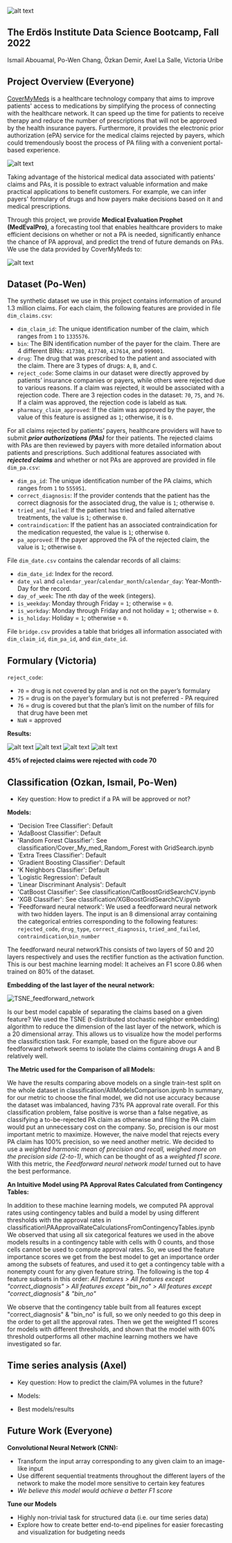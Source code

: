 ![alt text](https://github.com/SupernovaNus/CoverMyMeds_project/blob/main/Images/MedEvalPro_graphic.png)
## The Erdös Institute Data Science Bootcamp, Fall 2022
Ismail Abouamal, Po-Wen Chang, Özkan Demir, Axel La Salle, Victoria Uribe


## Project Overview (Everyone)
[CoverMyMeds](https://www.covermymeds.com/main/) is a healthcare technology company that aims to improve patients' access to medications by simplifying the process of connecting with the healthcare network. It can speed up the time for patients to receive therapy and reduce the number of prescriptions that will not be approved by the health insurance payers. Furthermore, it provides the electronic prior authorization (ePA) service for the medical claims rejected by payers, which could tremendously boost the process of PA filing with a convenient portal-based experience. 

![alt text](https://github.com/SupernovaNus/CoverMyMeds_project/blob/main/Images/claim_approval_process.png)

Taking advantage of the historical medical data associated with patients' claims and PAs, it is possible to extract valuable information and make practical applications to benefit customers. For example, we can infer payers' formulary of drugs and how payers make decisions based on it and medical prescriptions.

Through this project, we provide **Medical Evaluation Prophet (MedEvalPro)**, a forecasting tool that enables healthcare providers to make efficient decisions on whether or not a PA is needed, significantly enhance the chance of PA approval, and predict the trend of future demands on PAs. We use the data provided by CoverMyMeds to:

![alt text](https://github.com/SupernovaNus/CoverMyMeds_project/blob/main/Images/project_outline.png)


## Dataset (Po-Wen)

The synthetic dataset we use in this project contains information of around 1.3 million claims. For each claim, the following features are provided in file `dim_claims.csv`:

* `dim_claim_id`: The unique identification number of the claim, which ranges from `1` to `1335576`.
* `bin`: The BIN identification number of the payer for the claim. There are 4 different BINs: `417380`, `417740`, `417614`, and `999001`.
* `drug`: The drug that was prescribed to the patient and associated with the claim. There are 3 types of drugs: `A`, `B`, and `C`.
* `reject_code`: Some claims in our dataset were directly approved by patients’ insurance companies or payers, while others were rejected due to various reasons. If a claim was rejected, it would be associated with a rejection code. There are 3 rejection codes in the dataset: `70`, `75`, and `76`. If a claim was approved, the rejection code is labeld as `NaN`.
* `pharmacy_claim_approved`: If the claim was approved by the payer, the value of this feature is assigned as `1`; otherwise, it is `0`. 


For all claims rejected by patients’ payers, healthcare providers will have to submit **_prior authorizations (PAs)_** for their patients. The rejected claims with PAs are then reviewed by payers with more detailed information about patients and prescriptions. Such additional features associated with **_rejected claims_** and whether or not PAs are approved are provided in file `dim_pa.csv`:

* `dim_pa_id`: The unique identification number of the PA claims, which ranges from `1` to `555951`.
* `correct_diagnosis`: If the provider contends that the patient has the correct diagnosis for the associated drug, the value is `1`; otherwise `0`.
* `tried_and_failed`: If the patient has tried and failed alternative treatments, the value is `1`; otherwise `0`. 
* `contraindication`: If the patient has an associated contraindication for the medication requested, the value is `1`; otherwise `0`. 
* `pa_approved`: If the payer approved the PA of the rejected claim, the value is `1`; otherwise `0`.


File `dim_date.csv` contains the calendar records of all claims:

* `dim_date_id`: Index for the record. 
* `date_val` and `calendar_year`/`calendar_month`/`calendar_day`: Year-Month-Day for the record. 
* `day_of_week`: The *n*th day of the week (integers). 
* `is_weekday`: Monday through Friday $=$ `1`; otherwise $=$ `0`.
* `is_workday`: Monday through Friday and not holiday $=$ `1`; otherwise $=$ `0`.
* `is_holiday`: Holiday $=$ `1`; otherwise $=$ `0`. 


File `bridge.csv` provides a table that bridges all information associated with `dim_claim_id`, `dim_pa_id`, and `dim_date_id`.



## Formulary (Victoria)
`reject_code`: 

* `70` = drug is not covered by plan and is not on the payer’s formulary
* `75` = drug is on the payer’s formulary but is not preferred - PA required
* `76` = drug is covered but that the plan’s limit on the number of fills for that drug have been met
* `NaN` = approved


**Results:**


![alt text](https://github.com/SupernovaNus/CoverMyMeds_project/blob/main/Images/formulary_1.png)
![alt text](https://github.com/SupernovaNus/CoverMyMeds_project/blob/main/Images/formulary_2.png)
![alt text](https://github.com/SupernovaNus/CoverMyMeds_project/blob/main/Images/formulary_3.png)
![alt text](https://github.com/SupernovaNus/CoverMyMeds_project/blob/main/Images/formulary_4.png)


**45% of rejected claims were rejected with code 70**


## Classification (Ozkan, Ismail, Po-Wen)
* Key question: How to predict if a PA will be approved or not?

**Models:**

* 'Decision Tree Classifier': Default
* 'AdaBoost Classifier': Default
* 'Random Forest Classifier': See classification/Cover_My_med_Random_Forest with GridSearch.ipynb
* 'Extra Trees Classifier': Default
* 'Gradient Boosting Classifier': Default
* 'K Neighbors Classifier': Default
* 'Logistic Regression': Default
* 'Linear Discriminant Analysis': Default
* 'CatBoost Classifier': See classification/CatBoostGridSearchCV.ipynb
* 'XGB Classifier': See classification/XGBoostGridSearchCV.ipynb
* 'Feedforward neural network': We used a feedforward neural network with two hidden layers. The input is an 8 dimensional array containing the categorical entries corresponding to the following features:
`rejected_code`, `drug_type`, `correct_diagnosis`, `tried_and_failed`, `contraindication`,`bin_number`

The feedforward neural networkThis consists of two layers of 50 and 20 layers respectively and uses the rectifier function as the activation function. This is our best machine learning model: It acheives an F1 score 0.86 when trained on 80% of the dataset.

**Embedding of the last layer of the neural network:**

![TSNE_feedforward_network](https://user-images.githubusercontent.com/81845143/206779222-3df8c782-3598-4385-bf80-2d1b6c190245.png)


Is our best model capable of separating the claims based on a given feature?
We used the TSNE (t-distributed stochastic neighbor embedding) algorithm to reduce the dimension of the last layer of the network, which is a 20 dimensional array. This allows us to visualize how the model performs the classificstion task. For example, based on the figure above our feedforward network seems to isolate the claims containing drugs A and B relatively well.



**The Metric used for the Comparison of all Models:**

We have the results comparing above models on a single train-test split on the whole dataset in classification/AllModelsComparison.ipynb
In summary, for our metric to choose the final model, we did not use accuracy because the dataset was imbalanced, having 73% PA approval rate overall. For this classification problem, false positive is worse than a false negative, as classifying a to-be-rejected PA claim as otherwise and filing the PA claim would put an unnecessary cost on the company. So, precision is our most important metric to maximize. However, the naive model that rejects every PA claim has 100% precision, so we need another metric. We decided to use a *weighted harmonic mean of precision and recall, weighed more on the precision side (2-to-1)*, which can be thought of as a *weighted f1 score*. With this metric, the *Feedforward neural network model* turned out to have the best performance.

**An Intuitive Model using PA Approval Rates Calculated from Contingency Tables:**

In addition to these machine learning models, we computed PA approval rates using contingency tables and build a model by using different thresholds with the approval rates in classification\PAApprovalRateCalculationsFromContingencyTables.ipynb
We observed that using all six categorical features we used in the above models results in a contingency table with cells with 0 counts, and those cells cannot be used to compute approval rates. So, we used the feature importance scores we get from the best model to get an importance order among the subsets of features, and used it to get a contingency table with a nonempty count for any given feature string. The following is the top 4 feature subsets in this order:
*All features > All features except "correct_diagnosis" > All features except "bin_no" > All features except "correct_diagnosis" & "bin_no"*

We observe that the contingency table built from all features except "correct_diagnosis" & "bin_no" is full, so we only needed to go this deep in the order to get all the approval rates. Then we get the weighted f1 scores for models with different thresholds, and shown that the model with 60% threshold outperforms all other machine learning mothers we have investigated so far. 

## Time series analysis (Axel)
* Key question: How to predict the claim/PA volumes in the future?
* Models:



* Best models/results

## Future Work (Everyone)
**Convolutional Neural Network (CNN):**
* Transform the input array corresponding to any given claim to an image-like input
* Use different sequential treatments throughout the different layers of the network to make the model more sensitive to certain key features
* _We believe this model would achieve a better F1 score_


**Tune our Models**
* Highly non-trivial task for structured data (i.e. our time series data)
* Explore how to create better end-to-end pipelines for easier forecasting and visualization for budgeting needs



